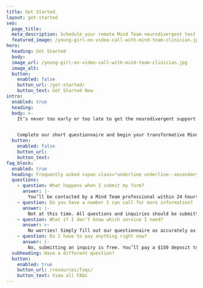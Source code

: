 ```yaml
---
title: Get Started
layout: get-started
seo:
  page_title:
  meta_description: Schedule your remote Mind Team neurodivergent test or set up your neurodivergent treatment sessions by filling out our brief questionnaire.
  featured_image: /young-girl-on-video-call-with-mind-team-clinician.jpg
hero:
  heading: Get Started
  body:
  image_url: /young-girl-on-video-call-with-mind-team-clinician.jpg
  image_alt:
  button:
    enabled: false
    button_url: /get-started/
    button_text: Get Started Now
intro:
  enabled: true
  heading:
  body: >-
    It’s never too early or too late to get the neurodivergent support you or your child deserve. Whether you need to schedule testing or treatment, the process is simple. 


    Complete our short questionnaire and begin your transformative Mind Team journey today!
  button:
    enabled: false
    button_url:
    button_text:
faq_block:
  enabled: true
  heading: Frequently asked <span class="underline underline--secondary">questions</span>
  questions:
    - question: What happens when I submit my form?
      answer: |-
        You’ll be contacted by a Mind Team professional within 24 hours to review your information, answer your questions and schedule your initial intake interview.
    - question: Do you have a number I can call for more information?
      answer: |-
        Not at this time. All questions and inquiries should be submitted via the questionnaire form above.
    - question: What if I don’t know which service I need?
      answer: >-
        No worries! Simply fill out our questionnaire as accurately as possible and our expert team will help determine the service that best suits your needs.
    - question: Do I have to pay anything right now?
      answer: |-
        No, submitting an inquiry is free. You’ll pay a $150 deposit to schedule your intake interview and 50% of your remaining balance to schedule your test session.
  subheading: Have a different question?
  button:
    enabled: true
    button_url: /resources/faqs/
    button_text: View all FAQs
---
```

